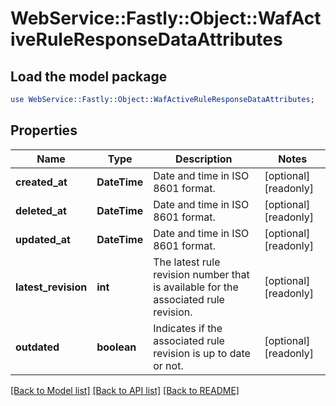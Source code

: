 # WebService::Fastly::Object::WafActiveRuleResponseDataAttributes

## Load the model package
```perl
use WebService::Fastly::Object::WafActiveRuleResponseDataAttributes;
```

## Properties
Name | Type | Description | Notes
------------ | ------------- | ------------- | -------------
**created_at** | **DateTime** | Date and time in ISO 8601 format. | [optional] [readonly] 
**deleted_at** | **DateTime** | Date and time in ISO 8601 format. | [optional] [readonly] 
**updated_at** | **DateTime** | Date and time in ISO 8601 format. | [optional] [readonly] 
**latest_revision** | **int** | The latest rule revision number that is available for the associated rule revision. | [optional] [readonly] 
**outdated** | **boolean** | Indicates if the associated rule revision is up to date or not. | [optional] [readonly] 

[[Back to Model list]](../README.md#documentation-for-models) [[Back to API list]](../README.md#documentation-for-api-endpoints) [[Back to README]](../README.md)


